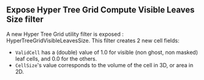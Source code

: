 ## Expose Hyper Tree Grid Compute Visible Leaves Size filter

A new Hyper Tree Grid utility filter is exposed : HyperTreeGridVisibleLeavesSize.
This filter creates 2 new cell fields:
- `ValidCell` has a (double) value of 1.0 for visible (non ghost, non masked) leaf cells, and 0.0 for the others.
- `CellSize`'s value corresponds to the volume of the cell in 3D, or area in 2D.
